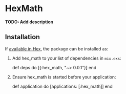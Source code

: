 # HexMath

**TODO: Add description**

## Installation

If [available in Hex](https://hex.pm/docs/publish), the package can be installed as:

  1. Add hex_math to your list of dependencies in `mix.exs`:

        def deps do
          [{:hex_math, "~> 0.0.1"}]
        end

  2. Ensure hex_math is started before your application:

        def application do
          [applications: [:hex_math]]
        end
